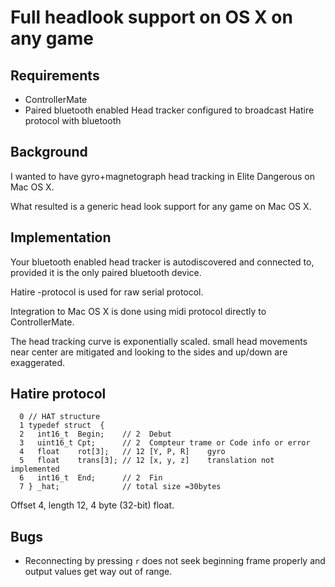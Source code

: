 # Full headlook support on OS X on any game

## Requirements

- ControllerMate
- Paired bluetooth enabled Head tracker configured to broadcast Hatire protocol with bluetooth

## Background

I wanted to have gyro+magnetograph head tracking in Elite Dangerous on Mac OS X.

What resulted is a generic head look support for any game on Mac OS X.

## Implementation

Your bluetooth enabled head tracker is autodiscovered and connected to, provided it is the only paired bluetooth device.

Hatire -protocol is used for raw serial protocol.

Integration to Mac OS X is done using midi protocol directly to ControllerMate.

The head tracking curve is exponentially scaled. small head movements near center are mitigated and looking to the sides and up/down are exaggerated.

## Hatire protocol
```
  0 // HAT structure
  1 typedef struct  {
  2   int16_t  Begin;    // 2  Debut
  3   uint16_t Cpt;      // 2  Compteur trame or Code info or error
  4   float    rot[3];   // 12 [Y, P, R]    gyro
  5   float    trans[3]; // 12 [x, y, z]    translation not implemented
  6   int16_t  End;      // 2  Fin
  7 } _hat;              // total size =30bytes
```

Offset 4, length 12,
4 byte (32-bit) float.

## Bugs

- Reconnecting by pressing `r` does not seek beginning frame properly and output values get way out of range.
